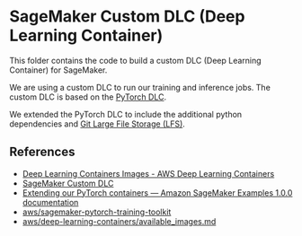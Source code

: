 # SageMaker Custom DLC (Deep Learning Container)

This folder contains the code to build a custom DLC (Deep Learning Container) for SageMaker.

We are using a custom DLC to run our training and inference jobs. The custom DLC is based on the [PyTorch DLC]().

We extended the PyTorch DLC to include the additional python dependencies and [Git Large File Storage (LFS)](https://git-lfs.com/).

## References

- [Deep Learning Containers Images - AWS Deep Learning Containers](https://docs.aws.amazon.com/deep-learning-containers/latest/devguide/deep-learning-containers-images.html)
- [SageMaker Custom DLC](https://docs.aws.amazon.com/sagemaker/latest/dg/your-algorithms.html)
- [Extending our PyTorch containers — Amazon SageMaker Examples 1.0.0 documentation](https://sagemaker-examples.readthedocs.io/en/latest/advanced_functionality/pytorch_extending_our_containers/pytorch_extending_our_containers.html)
- [aws/sagemaker-pytorch-training-toolkit](https://github.com/aws/sagemaker-pytorch-training-toolkit)
- [aws/deep-learning-containers/available_images.md](https://github.com/aws/deep-learning-containers/blob/master/available_images.md)